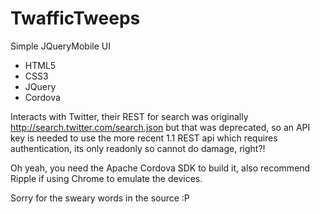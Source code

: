 TwafficTweeps
=============

Simple JQueryMobile UI

 - HTML5
 - CSS3
 - JQuery
 - Cordova
 
 Interacts with Twitter, their REST for search was originally http://search.twitter.com/search.json but that was deprecated, so an API key is needed to use the 
 more recent 1.1 REST api which requires authentication, its only readonly so cannot do damage, right?!

 Oh yeah, you need the Apache Cordova SDK to build it, also recommend Ripple if using Chrome to emulate the devices.
 
 Sorry for the sweary words in the source :P
